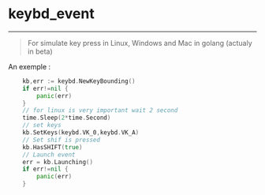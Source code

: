 # keybd_event

---

> For simulate key press in Linux, Windows and Mac in golang (actualy in beta)

An exemple :
```go
    kb,err := keybd.NewKeyBounding()
	if err!=nil {
		panic(err)
	}
	// for linux is very important wait 2 second
	time.Sleep(2*time.Second)
	// set keys
	kb.SetKeys(keybd.VK_0,keybd.VK_A)
	// Set shif is pressed
	kb.HasSHIFT(true)
	// Launch event
	err = kb.Launching()
	if err!=nil {
		panic(err)
	}
```
